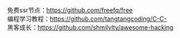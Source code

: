 免费ssr节点：https://github.com/freefq/free  
编程学习教程：https://github.com/tangtangcoding/C-C-  
黑客成长：https://github.com/shmilylty/awesome-hacking  
